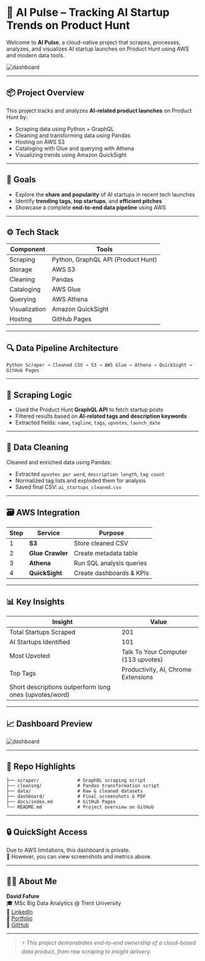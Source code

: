 
# 🚀 AI Pulse – Tracking AI Startup Trends on Product Hunt

Welcome to **AI Pulse**, a cloud-native project that scrapes, processes, analyzes, and visualizes AI startup launches on Product Hunt using AWS and modern data tools.

![dashboard](https://github.com/user-attachments/assets/d95524e3-2229-46bf-9162-39cb620df327)

---

## 📦 Project Overview

This project tracks and analyzes **AI-related product launches** on Product Hunt by:
- Scraping data using Python + GraphQL
- Cleaning and transforming data using Pandas
- Hosting on AWS S3
- Cataloging with Glue and querying with Athena
- Visualizing trends using Amazon QuickSight

---

## 🎯 Goals

- Explore the **share and popularity** of AI startups in recent tech launches
- Identify **trending tags**, **top startups**, and **efficient pitches**
- Showcase a complete **end-to-end data pipeline** using AWS

---

## ⚙️ Tech Stack

| Component     | Tools |
|---------------|-------|
| Scraping      | Python, GraphQL API (Product Hunt) |
| Storage       | AWS S3 |
| Cleaning      | Pandas |
| Cataloging    | AWS Glue |
| Querying      | AWS Athena |
| Visualization | Amazon QuickSight |
| Hosting       | GitHub Pages |

---

## 🔍 Data Pipeline Architecture

```
Python Scraper → Cleaned CSV → S3 → AWS Glue → Athena → QuickSight → GitHub Pages
```

---

## 🧪 Scraping Logic

- Used the Product Hunt **GraphQL API** to fetch startup posts
- Filtered results based on **AI-related tags and description keywords**
- Extracted fields: `name`, `tagline`, `tags`, `upvotes`, `launch_date`

---

## 🧼 Data Cleaning

Cleaned and enriched data using Pandas:
- Extracted `upvotes per word`, `description length`, `tag count`
- Normalized tag lists and exploded them for analysis
- Saved final CSV: `ai_startups_cleaned.csv`

---

## 🗃️ AWS Integration

| Step | Service | Purpose |
|------|---------|---------|
| 1 | **S3** | Store cleaned CSV |
| 2 | **Glue Crawler** | Create metadata table |
| 3 | **Athena** | Run SQL analysis queries |
| 4 | **QuickSight** | Create dashboards & KPIs |

---

## 📊 Key Insights

| Insight | Value |
|--------|-------|
| Total Startups Scraped | 201 |
| AI Startups Identified | 101 |
| Most Upvoted | Talk To Your Computer (113 upvotes) |
| Top Tags | Productivity, AI, Chrome Extensions |
| Short descriptions outperform long ones (upvotes/word) |

---

## 📈 Dashboard Preview

![dashboard](https://github.com/user-attachments/assets/d95524e3-2229-46bf-9162-39cb620df327)


---

## 📁 Repo Highlights

```
├── scraper/              # GraphQL scraping script
├── cleaning/             # Pandas transformation script
├── data/                 # Raw & cleaned datasets
├── dashboard/            # Final screenshots & PDF
├── docs/index.md         # GitHub Pages
└── README.md             # Project overview on GitHub
```

---

## 🔒 QuickSight Access

Due to AWS limitations, this dashboard is private.  
📎 However, you can view screenshots and metrics above.

---

## 🙋‍♂️ About Me

**David Fafure**  
🎓 MSc Big Data Analytics @ Trent University  
🔗 [LinkedIn](https://www.linkedin.com/in/david-fafure-58776823a/)  
🔗 [Portfolio](https://datascienceportfol.io/davidfafure)  
🔗 [GitHub](https://github.com/DavidFaf)

---

> ⚡ *This project demonstrates end-to-end ownership of a cloud-based data product, from raw scraping to insight delivery.*
